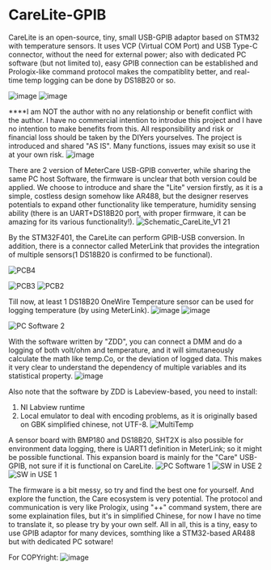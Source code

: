 # CareLite-GPIB
CareLite is an open-source, tiny, small USB-GPIB adaptor based on STM32 with temperature sensors. 
It uses VCP (Virtual COM Port) and USB Type-C connector, without the need for external power; 
also with dedicated PC software (but not limited to), 
easy GPIB connection can be established and Prologix-like command protocol makes the compatiblity better, and real-time temp logging can be done by DS18B20 or so.

![image](https://github.com/OpenhimerLab/CareLite-GPIB/assets/173666084/5ae77768-cfe6-4e89-9caf-9cfe6163c80b)
![image](https://github.com/OpenhimerLab/CareLite-GPIB/assets/173666084/ffd2a93a-457e-4541-ae86-d95882501d05)


****I am NOT the author with no any relationship or benefit conflict with the author. I have no commercial intention to introdue this project and I have no intention to make benefits from this. 
All responsibility and risk or financial loss should be taken by the DIYers yourselves. The project is introduced and shared "AS IS".
Many functions, issues may exisit so use it at your own risk.
![image](https://github.com/OpenhimerLab/CareLite-GPIB/assets/173666084/7368e382-3808-4992-828d-67f7ef176b9a)

There are 2 version of MeterCare USB-GPIB converter, while sharing the same PC host Software, the firmware is unclear that both version could be applied.
We choose to introduce and share the "Lite" version firstly, as it is a simple, costless design somehow like AR488, 
but the designer reserves potentials to expand other functionality like temperature, humidity sensing ability (there is an UART+DS18B20 port, with proper firmware, it can be amazing for its various functionality!).
![Schematic_CareLite_V1 21](https://github.com/OpenhimerLab/CareLite-GPIB/assets/173666084/042a22eb-3862-49f5-8cae-2c56f9fd99a2)

By the STM32F401, the CareLite can perform GPIB-USB conversion. 
In addition, there is a connector called MeterLink that provides the integration of multiple sensors(1 DS18B20 is confirmed to be functional).

![PCB4](https://github.com/OpenhimerLab/CareLite-GPIB/assets/173666084/2ef71d04-2e4b-4291-a491-d7c86edff05d)

![PCB3](https://github.com/OpenhimerLab/CareLite-GPIB/assets/173666084/37e7a7e5-7d33-4c86-88cd-dc49e2917931)
![PCB2](https://github.com/OpenhimerLab/CareLite-GPIB/assets/173666084/93ca5840-2506-44d1-a392-49162cc71ac6)

Till now, at least 1 DS18B20 OneWire Temperature sensor can be used for logging temperature (by using MeterLink).
![image](https://github.com/OpenhimerLab/CareLite-GPIB/assets/173666084/9c236be9-46f2-42c3-8fd8-f2605ef396dd)
![image](https://github.com/OpenhimerLab/CareLite-GPIB/assets/173666084/b4843e3a-a66e-4241-a5d9-2b3303601551)


![PC Software 2](https://github.com/OpenhimerLab/CareLite-GPIB/assets/173666084/7ec9ccb6-8c17-49b2-b5b0-b78213cea740)

With the software written by "ZDD", you can connect a DMM and do a logging of both volt/ohm and temperature, and it will simutaneously calculate the math like temp.Co, or the deviation of logged data.
This makes it very clear to understand the dependency of multiple variables and its statistical property.
![image](https://github.com/OpenhimerLab/CareLite-GPIB/assets/173666084/303df12f-88a0-44c1-9caf-f68441fe487d)



Also note that the software by ZDD is Labeview-based, you need to install:
1. NI Labview runtime
2. Local emulator to deal with encoding problems, as it is originally based on GBK simplified chinese, not UTF-8.
![MultiTemp](https://github.com/OpenhimerLab/CareLite-GPIB/assets/173666084/09566bb3-3c2e-4cfa-8eeb-87d3c46a3c52)



A sensor board with BMP180 and DS18B20, SHT2X is also possible for environment data logging, there is UART1 definition in MeterLink;
so it might be possible functional. This expansion board is mainly for the "Care" USB-GPIB, not sure if it is functional on CareLite.
![PC Software 1](https://github.com/OpenhimerLab/CareLite-GPIB/assets/173666084/e11030d0-5c59-434f-b434-6bad4b4df803)
![SW in USE 2](https://github.com/OpenhimerLab/CareLite-GPIB/assets/173666084/07b18534-78ac-415f-a746-fecc6fae5177)
![SW in USE 1](https://github.com/OpenhimerLab/CareLite-GPIB/assets/173666084/35fcec1d-972c-46ea-a503-4f0cffe23b97)

The firmware is a bit messy, so try and find the best one for yourself. And explore the function, the Care ecosystem is very potential.
The protocol and communication is very like Prologix, using "++" command system, there are some explaination files, but it's in simplified Chinese,
for now I have no time to translate it, so please try by your own self. 
All in all, this is a tiny, easy to use GPIB adaptor for many devices, somthing like a STM32-based AR488 but with dedicated PC sotware!

For COPYright:
![image](https://github.com/OpenhimerLab/CareLite-GPIB/assets/173666084/d71564c3-2b55-4639-9fdd-ffe5f014cbc6)



